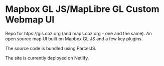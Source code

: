 # Mapbox GL JS/MapLibre GL Custom Webmap UI
Repo for htps://gis.coz.org (and maps.coz.org - one and the same). An open source map UI built on Mapbox GL JS and a few key plugins.

The source code is bundled using ParcelJS.

The site is currently deployed on Netlify.